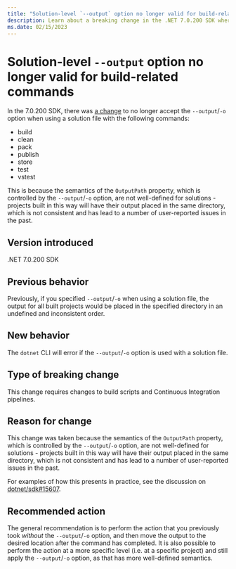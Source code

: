 ```yaml
---
title: "Solution-level `--output` option no longer valid for build-related commands"
description: Learn about a breaking change in the .NET 7.0.200 SDK where using the `--output` option is no longer valid when using a solution file
ms.date: 02/15/2023
---
```

# Solution-level `--output` option no longer valid for build-related commands

In the 7.0.200 SDK, there was [a change]([automatic-runtimeidentifier.md](https://github.com/dotnet/sdk/pull/29065)) to no longer accept the `--output`/`-o` option when using a solution file with the following commands:

* build
* clean
* pack
* publish
* store
* test
* vstest

This is because the semantics of the `OutputPath` property, which is controlled by the `--output`/`-o` option, are not well-defined for solutions - projects built in this way will have their output placed in the same directory, which is not consistent and has lead to a number of user-reported issues in the past.

## Version introduced

.NET 7.0.200 SDK

## Previous behavior

Previously, if you specified `--output`/`-o` when using a solution file, the output for all built projects would be placed in the specified directory in an undefined and inconsistent order.

## New behavior

The `dotnet` CLI will error if the `--output`/`-o` option is used with a solution file.

## Type of breaking change

This change requires changes to build scripts and Continuous Integration pipelines.

## Reason for change

This change was taken because the semantics of the `OutputPath` property, which is controlled by the `--output`/`-o` option, are not well-defined for solutions - projects built in this way will have their output placed in the same directory, which is not consistent and has lead to a number of user-reported issues in the past.

For examples of how this presents in practice, see the discussion on [dotnet/sdk#15607](https://github.com/dotnet/sdk/issues/15607).

## Recommended action

The general recommendation is to perform the action that you previously took _without_ the `--output`/`-o` option, and then move the output to the desired location after the command has completed. It is also possible to perform the action at a more specific level (i.e. at a specific project) and still apply the `--output`/`-o` option, as that has more well-defined semantics.
